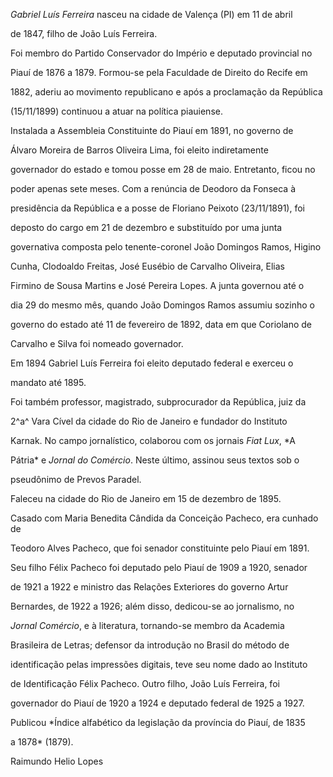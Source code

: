 

*Gabriel Luís Ferreira* nasceu na cidade de Valença (PI) em 11 de abril

de 1847, filho de João Luís Ferreira.



Foi membro do Partido Conservador do Império e deputado provincial no

Piauí de 1876 a 1879. Formou-se pela Faculdade de Direito do Recife em

1882, aderiu ao movimento republicano e após a proclamação da República

(15/11/1899) continuou a atuar na política piauiense.



Instalada a Assembleia Constituinte do Piauí em 1891, no governo de

Álvaro Moreira de Barros Oliveira Lima, foi eleito indiretamente

governador do estado e tomou posse em 28 de maio. Entretanto, ficou no

poder apenas sete meses. Com a renúncia de Deodoro da Fonseca à

presidência da República e a posse de Floriano Peixoto (23/11/1891), foi

deposto do cargo em 21 de dezembro e substituído por uma junta

governativa composta pelo tenente-coronel João Domingos Ramos, Higino

Cunha, Clodoaldo Freitas, José Eusébio de Carvalho Oliveira, Elias

Firmino de Sousa Martins e José Pereira Lopes. A junta governou até o

dia 29 do mesmo mês, quando João Domingos Ramos assumiu sozinho o

governo do estado até 11 de fevereiro de 1892, data em que Coriolano de

Carvalho e Silva foi nomeado governador.



Em 1894 Gabriel Luís Ferreira foi eleito deputado federal e exerceu o

mandato até 1895.



Foi também professor, magistrado, subprocurador da República, juiz da

2^a^ Vara Cível da cidade do Rio de Janeiro e fundador do Instituto

Karnak. No campo jornalístico, colaborou com os jornais *Fiat Lux*, *A

Pátria* e *Jornal do Comércio*. Neste último, assinou seus textos sob o

pseudônimo de Prevos Paradel.



Faleceu na cidade do Rio de Janeiro em 15 de dezembro de 1895.



Casado com Maria Benedita Cândida da Conceição Pacheco, era cunhado de

Teodoro Alves Pacheco, que foi senador constituinte pelo Piauí em 1891.

Seu filho Félix Pacheco foi deputado pelo Piauí de 1909 a 1920, senador

de 1921 a 1922 e ministro das Relações Exteriores do governo Artur

Bernardes, de 1922 a 1926; além disso, dedicou-se ao jornalismo, no

*Jornal Comércio*, e à literatura, tornando-se membro da Academia

Brasileira de Letras; defensor da introdução no Brasil do método de

identificação pelas impressões digitais, teve seu nome dado ao Instituto

de Identificação Félix Pacheco. Outro filho, João Luís Ferreira, foi

governador do Piauí de 1920 a 1924 e deputado federal de 1925 a 1927.



Publicou *Índice alfabético da legislação da província do Piauí, de 1835

a 1878* (1879).



Raimundo Helio Lopes



